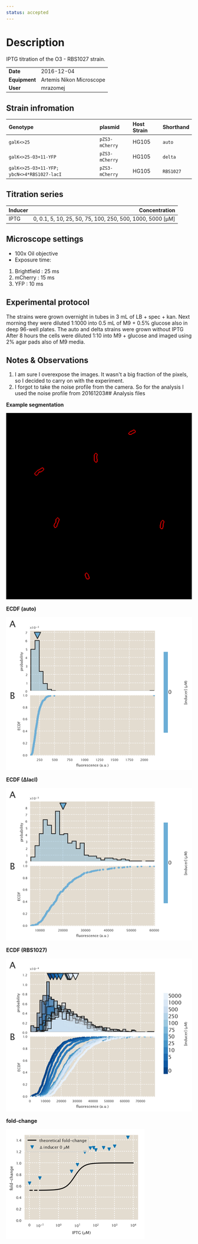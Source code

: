 ```yaml
---
status: accepted
---
```


# Description
IPTG titration of the O3 - RBS1027 strain.

| | |
|-|-|
| __Date__ | 2016-12-04 |
| __Equipment__ | Artemis Nikon Microscope |
| __User__ | mrazomej |

## Strain infromation
| Genotype | plasmid | Host Strain | Shorthand |
| :------- | :------ | :---------- | :-------- |
| `galK<>25` | `pZS3-mCherry` | HG105 | `auto` |
| `galK<>25-O3+11-YFP` | `pZS3-mCherry` | HG105 | `delta` |
| `galK<>25-O3+11-YFP; ybcN<>4*RBS1027-lacI` | `pZS3-mCherry` | HG105 | `RBS1027` |

## Titration series
| Inducer | Concentration |
| :------ | ------------: |
| IPTG | 0, 0.1, 5, 10, 25, 50, 75, 100, 250, 500, 1000, 5000 [µM] |

## Microscope settings

* 100x Oil objective
* Exposure time:
1. Brightfield : 25 ms
2. mCherry : 15 ms
3. YFP : 10 ms

## Experimental protocol

The strains were grown overnight in tubes in 3 mL of LB + spec + kan. 
Next morning they were diluted 1:1000 into 0.5 mL of M9 + 0.5% glucose 
also in deep 96-well plates.
The auto and delta strains were grown without IPTG
After 8 hours the cells were diluted 1:10 into M9 + glucose and imaged
using 2% agar pads also of M9 media.

## Notes & Observations
1) I am sure I overexpose the images. It wasn't a big fraction of the pixels,
so I decided to carry on with the experiment.
2) I forgot to take the noise profile from the camera. So for the analysis
I used the noise profile from 20161203## Analysis files

**Example segmentation**

![](outdir/example_segmentation.png)

**ECDF (auto)**

![](outdir/auto_fluor_ecdf.png)

**ECDF (∆lacI)**

![](outdir/delta_fluor_ecdf.png)

**ECDF (RBS1027)**

![](outdir/exp_fluor_ecdf.png)

**fold-change**

![](outdir/fold_change.png)
